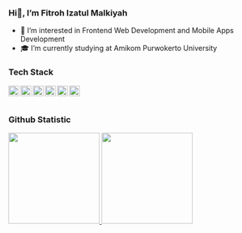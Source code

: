 ### Hi👋, I’m Fitroh Izatul Malkiyah

- 👀 I’m interested in Frontend Web Development and Mobile Apps Development
- 🎓 I’m currently studying at Amikom Purwokerto University 

### Tech Stack
  <a href="#"><img align="left" alt="JavaScript" title="JavaScript" width="21px" src="https://upload.wikimedia.org/wikipedia/commons/9/99/Unofficial_JavaScript_logo_2.svg" /></a>
  <a href="https://reactjs.org/"><img align="left" alt="React" title="React" width="21px" src="https://cdn.worldvectorlogo.com/logos/react-2.svg" /></a>
  <a href="https://nodejs.org/"><img align="left" alt="Redux" title="Redux" width="21px" src="https://img.icons8.com/color/48/redux.png" /></a>
  <a href="https://hapi.dev/"><img align="left" alt="Figma" title="Figma" width="21px" src="https://img.icons8.com/color/48/figma--v1.png" /></a>
  <a href="https://nextjs.org/"><img align="left" alt="Tailwind" title="Tailwind CSS" width="21px" src="https://img.icons8.com/color/48/tailwindcss.png" /></a>
  <a href="https://nextjs.org/"><img align="left" alt="Kotlin" title="Kotlin" width="21px" src="https://img.icons8.com/color/48/kotlin.png" /></a>
  <br>
  <br>

### Github Statistic
<p align="left">
<a href="https://github.com/dimasmds">
  <img height="180em" src="https://github-readme-stats-eight-theta.vercel.app/api?username=fitrohiza&show_icons=true&theme=algolia&include_all_commits=true&count_private=true"/>
  <img height="180em" src="https://github-readme-stats-eight-theta.vercel.app/api/top-langs/?username=dimasmds&layout=compact&langs_count=8&theme=algolia"/>
</a>
</p>
